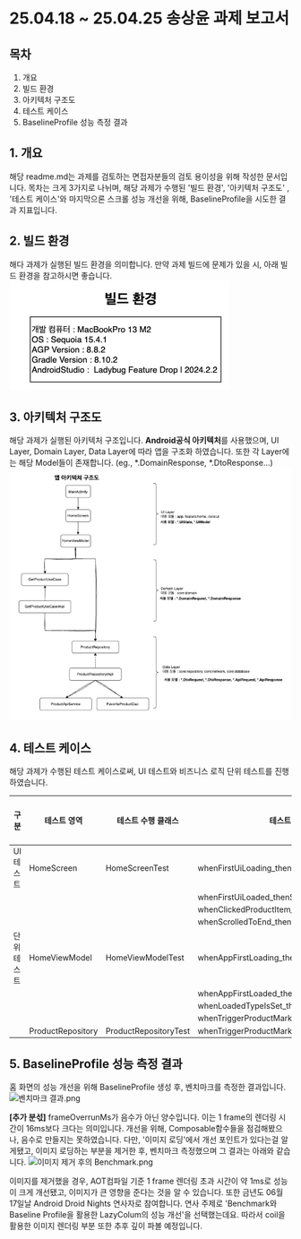 # 25.04.18 ~ 25.04.25 송상윤 과제 보고서

## 목차
1. 개요
2. 빌드 환경
3. 아키텍처 구조도
4. 테스트 케이스
5. BaselineProfile 성능 측정 결과


## 1. 개요
해당 readme.md는 과제를 검토하는 면접자분들의 검토 용이성을 위해 작성한 문서입니다. 목차는 크게 3가지로 나뉘며, 해당 과제가 수행된 '빌드 환경', '아키텍처 구조도'
, '테스트 케이스'와 마지막으론 스크롤 성능 개선을 위해, BaselineProfile을 시도한 결과 지표입니다.

## 2. 빌드 환경
해다 과제가 실행된 빌드 환경을 의미합니다. 만약 과제 빌드에 문제가 있을 시, 아래 빌드 환경을 참고하시면 좋습니다.
![빌드 환경.png](readme-image/%EB%B9%8C%EB%93%9C%20%ED%99%98%EA%B2%BD.png)

## 3. 아키텍처 구조도
해당 과제가 실행된 아키텍처 구조입니다. **Android공식 아키텍처**를 사용했으며, UI Layer, Domain Layer, Data Layer에 따라 앱을 구조화 하였습니다.
또한 각 Layer에는 해당 Model들이 존재합니다. (eg., *.DomainResponse, *.DtoResponse...)
![아키텍처 구조도.png](readme-image/%EC%95%84%ED%82%A4%ED%85%8D%EC%B2%98%20%EA%B5%AC%EC%A1%B0%EB%8F%84.png)

## 4. 테스트 케이스
해당 과제가 수행된 테스트 케이스로써, UI 테스트와 비즈니스 로직 단위 테스트를 진행하였습니다.

| 구분     | 테스트 영역            | 테스트 수행 클래스            | 테스트 메서드                                      | 통과 여부 |
|--------|-------------------|-----------------------|----------------------------------------------|-------|
| UI 테스트 | HomeScreen        | HomeScreenTest        | whenFirstUiLoading_thenShowNoneTypeUi        | o     |
|        |                   |                       | whenFirstUiLoaded_thenShowLoadedTypeUi       | o     |
|        |                   |                       | whenClickedProductItem_thenChangeMarkedState | o     |
|        |                   |                       | whenScrolledToEnd_thenLoadNextPage           | o     |
| 단위 테스트 | HomeViewModel     | HomeViewModelTest     | whenAppFirstLoading_thenSetNoneType          | o     |
|        |                   |                       | whenAppFirstLoaded_thenSetLoadedType         | o     |
|        |                   |                       | whenLoadedTypeIsSet_thenItemsIsAtLeastOne    | o     |
|        |                   |                       | whenTriggerProductMark_thenChangeState       | o     |
|        | ProductRepository | ProductRepositoryTest | whenTriggerProductMark_thenChangeState       | o     |

## 5. BaselineProfile 성능 측정 결과
홈 화면의 성능 개선을 위해 BaselineProfile 생성 후, 벤치마크를 측정한 결과입니다.
![벤치마크 결과.png](readme-image/%EB%B2%A4%EC%B9%98%EB%A7%88%ED%81%AC%20%EA%B2%B0%EA%B3%BC.png)


**[추가 분섟]**
frameOverrunMs가 음수가 아닌 양수입니다. 이는 1 frame의 렌더링 시간이 16ms보다 크다는 의미입니다. 개선을 위해, Composable함수들을 점검해봤으나,
음수로 만들지는 못하였습니다. 다만, '이미지 로딩'에서 개선 포인트가 있다는걸 알게됐고, 이미지 로딩하는 부분을 제거한 후, 벤치마크 측정했으며 그 결과는 아래와 같습니다.
![이미지 제거 후의 Benchmark.png](readme-image/%EC%9D%B4%EB%AF%B8%EC%A7%80%20%EC%A0%9C%EA%B1%B0%20%ED%9B%84%EC%9D%98%20Benchmark.png)

이미지를 제거했을 경우, AOT컴파일 기준 1 frame 렌더링 초과 시간이 약 1ms로 성능이 크게 개선됐고, 이미지가 큰 영향을 준다는 것을 알 수 있습니다. 
또한 금년도 06월 17일날 Android Droid Nights 연사자로 참여합니다. 연사 주제로 'Benchmark와 Baseline Profile을 활용한 LazyColum의 성능 개선'을 선택했는데요. 
따라서 coil을 활용한 이미지 렌더링 부분 또한 추후 깊이 파볼 예정입니다.
